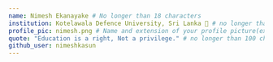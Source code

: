 ```yaml
---
name: Nimesh Ekanayake # No longer than 18 characters
institution: Kotelawala Defence University, Sri Lanka 🚩 # no longer than 58 characters
profile_pic: nimesh.png # Name and extension of your profile picture(ex. mona.png)
quote: "Education is a right, Not a privilege." # no longer than 100 characters
github_user: nimeshkasun
---
```

